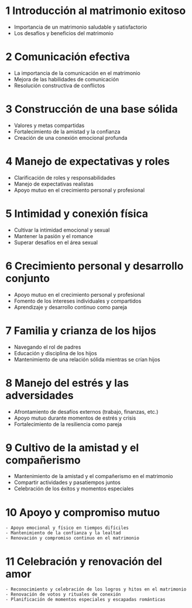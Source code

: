 # 1 Introducción al matrimonio exitoso
-  Importancia de un matrimonio saludable y satisfactorio
-  Los desafíos y beneficios del matrimonio

# 2 Comunicación efectiva
-  La importancia de la comunicación en el matrimonio
-  Mejora de las habilidades de comunicación
-  Resolución constructiva de conflictos

# 3 Construcción de una base sólida
-  Valores y metas compartidas
-  Fortalecimiento de la amistad y la confianza
-  Creación de una conexión emocional profunda

# 4 Manejo de expectativas y roles
-  Clarificación de roles y responsabilidades
-  Manejo de expectativas realistas
-  Apoyo mutuo en el crecimiento personal y profesional

# 5 Intimidad y conexión física
-  Cultivar la intimidad emocional y sexual
-  Mantener la pasión y el romance
-  Superar desafíos en el área sexual

# 6 Crecimiento personal y desarrollo conjunto
-  Apoyo mutuo en el crecimiento personal y profesional
-  Fomento de los intereses individuales y compartidos
-  Aprendizaje y desarrollo continuo como pareja

# 7 Familia y crianza de los hijos
-  Navegando el rol de padres
-  Educación y disciplina de los hijos
-  Mantenimiento de una relación sólida mientras se crían hijos

# 8 Manejo del estrés y las adversidades
-  Afrontamiento de desafíos externos (trabajo, finanzas, etc.)
-  Apoyo mutuo durante momentos de estrés y crisis
-  Fortalecimiento de la resiliencia como pareja

# 9 Cultivo de la amistad y el compañerismo
-  Mantenimiento de la amistad y el compañerismo en el matrimonio
-  Compartir actividades y pasatiempos juntos
-  Celebración de los éxitos y momentos especiales

# 10 Apoyo y compromiso mutuo
    - Apoyo emocional y físico en tiempos difíciles
    - Mantenimiento de la confianza y la lealtad
    - Renovación y compromiso continuo en el matrimonio

# 11 Celebración y renovación del amor
    - Reconocimiento y celebración de los logros y hitos en el matrimonio
    - Renovación de votos y rituales de conexión
    - Planificación de momentos especiales y escapadas románticas
